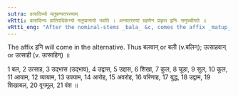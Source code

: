 ```yaml
---
sutra: वलादिभ्यो मतुबन्यतरस्याम्
vRtti: बलादिभ्यः प्रातिपदिकेभ्यो मतुप्प्रत्ययो भवति । अन्यतरस्यां ग्रहणेन प्रकृत इनिः समुच्चीयते ॥
vRtti_eng: "After the nominal-stems _bala_ &c, comes the affix _matup_ optionally, as well as _ini_."
---
```

The affix इनि will come in the alternative. Thus बलवान् or बली (v.बलिन्); उत्साहवान् or उत्साही (v. उत्साहिन्) ॥

1 बल, 2 उत्साह, 3 उद्भास (उद्भाव), 4 उद्वास, 5 उद्दास, 6 शिखा, 7 कुल, 8 चूडा, 9 सुल, 10 कूल, 11 आयाम, 12 व्यायाम, 13 उपयाम, 14 आरोह, 15 अवरोह, 16 परिणाह, 17 युद्ध, 18 उद्वाम, 19 शिखाबल, 20 वूगमूल, 21 वंश ॥
